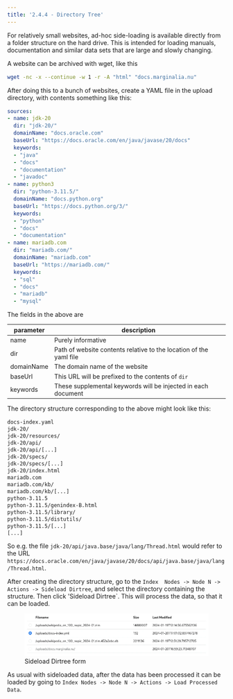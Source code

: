 ```yaml
---
title: '2.4.4 - Directory Tree'
---
```


For relatively small websites, ad-hoc side-loading is available directly from a
folder structure on the hard drive. This is intended for loading manuals, 
documentation and similar data sets that are large and slowly changing.

A website can be archived with wget, like this

```bash
wget -nc -x --continue -w 1 -r -A "html" "docs.marginalia.nu"
```

After doing this to a bunch of websites, create a YAML file in the upload directory,
with contents something like this:

```yaml
sources:
- name: jdk-20
  dir: "jdk-20/"
  domainName: "docs.oracle.com"
  baseUrl: "https://docs.oracle.com/en/java/javase/20/docs"
  keywords:
  - "java"
  - "docs"
  - "documentation"
  - "javadoc"
- name: python3
  dir: "python-3.11.5/"
  domainName: "docs.python.org"
  baseUrl: "https://docs.python.org/3/"
  keywords:
  - "python"
  - "docs"
  - "documentation"
- name: mariadb.com
  dir: "mariadb.com/"
  domainName: "mariadb.com"
  baseUrl: "https://mariadb.com/"
  keywords:
  - "sql"
  - "docs"
  - "mariadb"
  - "mysql"
```

The fields in the above are

|parameter|description|
|----|----|
|name|Purely informative|
|dir|Path of website contents relative to the location of the yaml file|
|domainName|The domain name of the website|
|baseUrl|This URL will be prefixed to the contents of `dir`|
|keywords|These supplemental keywords will be injected in each document|

The directory structure corresponding to the above might look like this:

```
docs-index.yaml
jdk-20/
jdk-20/resources/
jdk-20/api/
jdk-20/api/[...]
jdk-20/specs/
jdk-20/specs/[...]
jdk-20/index.html
mariadb.com
mariadb.com/kb/
mariadb.com/kb/[...]
python-3.11.5
python-3.11.5/genindex-B.html
python-3.11.5/library/
python-3.11.5/distutils/
python-3.11.5/[...]
[...]
```

So e.g. the file `jdk-20/api/java.base/java/lang/Thread.html` would refer to the URL
`https://docs.oracle.com/en/java/javase/20/docs/api/java.base/java/lang/Thread.html`.

After creating the directory structure, go to the `Index  Nodes -> Node N -> Actions -> Sideload Dirtree`,
and select the directory containing the structure.  Then click 'Sideload Dirtree`.  This will process the
data, so that it can be loaded.

<figure>
<img src="load-dirtree.webp">
<figcaption>Sideload Dirtree form</figcaption>
</figure>

As usual with sideloaded data, after the data has been processed it can be loaded by going to `Index Nodes -> Node N -> Actions -> Load Processed Data`.